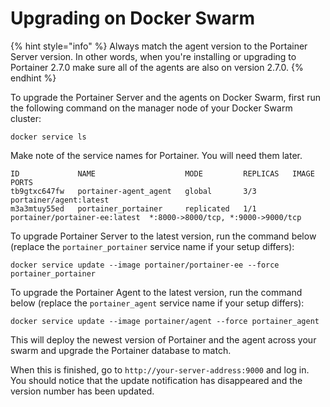 # Upgrading on Docker Swarm

{% hint style="info" %}
Always match the agent version to the Portainer Server version. In other words, when you're installing or upgrading to Portainer 2.7.0 make sure all of the agents are also on version 2.7.0.
{% endhint %}

To upgrade the Portainer Server and the agents on Docker Swarm, first run the following command on the manager node of your Docker Swarm cluster:

```text
docker service ls 
```

Make note of the service names for Portainer. You will need them later.

```text
ID             NAME                    MODE         REPLICAS   IMAGE                          PORTS
tb9gtxc647fw   portainer-agent_agent   global       3/3        portainer/agent:latest
m3a3mtuy55ed   portainer_portainer     replicated   1/1        portainer/portainer-ee:latest  *:8000->8000/tcp, *:9000->9000/tcp
```

To upgrade Portainer Server to the latest version, run the command below \(replace the `portainer_portainer` service name if your setup differs\):

```text
docker service update --image portainer/portainer-ee --force portainer_portainer 
```

To upgrade the Portainer Agent to the latest version, run the command below \(replace the `portainer_agent` service name if your setup differs\):

```text
docker service update --image portainer/agent --force portainer_agent 
```

This will deploy the newest version of Portainer and the agent across your swarm and upgrade the Portainer database to match.

When this is finished, go to `http://your-server-address:9000` and log in. You should notice that the update notification has disappeared and the version number has been updated.

